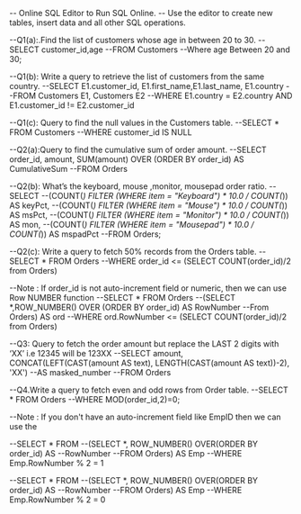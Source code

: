 -- Online SQL Editor to Run SQL Online.
-- Use the editor to create new tables, insert data and all other SQL operations.
 
--Q1(a):.Find the list of customers whose age in between 20 to 30.
--SELECT customer_id,age
--FROM Customers
--Where age Between 20 and 30;

--Q1(b): Write a query to retrieve the list of customers from the same country.
--SELECT E1.customer_id, E1.first_name,E1.last_name, E1.country
--FROM Customers E1, Customers E2
--WHERE E1.country = E2.country AND E1.customer_id != E2.customer_id

--Q1(c): Query to find the null values in the Customers table.
--SELECT * FROM Customers
--WHERE customer_id IS NULL

--Q2(a):Query to find the cumulative sum of order amount.
--SELECT order_id, amount, SUM(amount) OVER (ORDER BY order_id) AS CumulativeSum
--FROM Orders

--Q2(b): What’s the keyboard, mouse ,monitor, mousepad order ratio.
--SELECT
--(COUNT(*) FILTER (WHERE item = "Keyboard") * 10.0 / COUNT(*)) AS keyPct,
--(COUNT(*) FILTER (WHERE item = "Mouse") * 10.0 / COUNT(*)) AS msPct,
--(COUNT(*) FILTER (WHERE item = "Monitor") * 10.0 / COUNT(*)) AS mon,
--(COUNT(*) FILTER (WHERE item = "Mousepad") * 10.0 / COUNT(*)) AS mspadPct
--FROM Orders;

--Q2(c): Write a query to fetch 50% records from the Orders table.
--SELECT * FROM Orders
--WHERE order_id <= (SELECT COUNT(order_id)/2 from Orders)

--Note : If order_id is not auto-increment field or numeric, then we can use Row NUMBER function
--SELECT * FROM Orders
--(SELECT *,ROW_NUMBER() OVER (ORDER BY order_id) AS RowNumber
--From Orders) AS ord
--WHERE ord.RowNumber <= (SELECT COUNT(order_id)/2 from Orders)

--Q3: Query to fetch the order amount but replace the LAST 2 digits with ‘XX’ i.e 12345 will be 123XX
--SELECT amount, CONCAT(LEFT(CAST(amount AS text), LENGTH(CAST(amount AS text))-2), 'XX')
--AS masked_number
--FROM Orders

--Q4.Write a query to fetch even and odd rows from Order table.
--SELECT * FROM Orders
--WHERE MOD(order_id,2)=0;

--Note : If you don't have an auto-increment field like EmpID then we can use the

--SELECT * FROM
--(SELECT *, ROW_NUMBER() OVER(ORDER BY order_id) AS
--RowNumber
--FROM Orders) AS Emp
--WHERE Emp.RowNumber % 2 = 1

--SELECT * FROM
--(SELECT *, ROW_NUMBER() OVER(ORDER BY order_id) AS
--RowNumber
--FROM Orders) AS Emp
--WHERE Emp.RowNumber % 2 = 0
